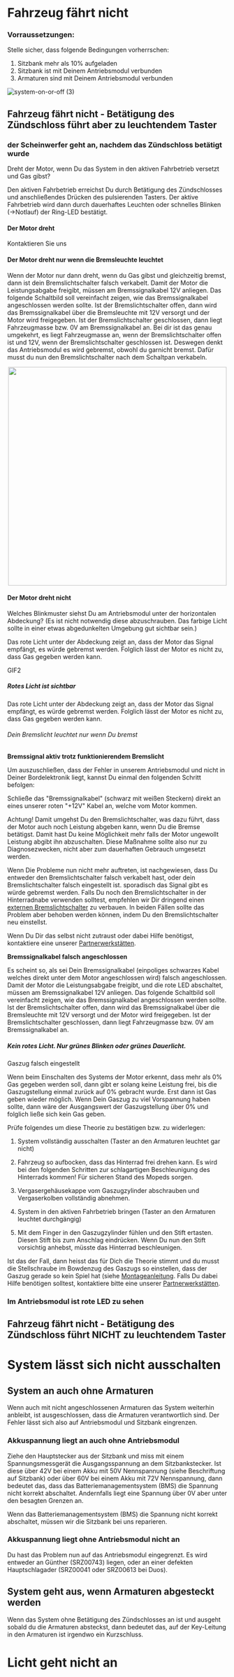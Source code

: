 # Fahrzeug fährt nicht

### Vorraussetzungen:
Stelle sicher, dass folgende Bedingungen vorherrschen:
1. Sitzbank mehr als 10% aufgeladen 
2. Sitzbank ist mit Deinem Antriebsmodul verbunden
3. Armaturen sind mit Deinem Antriebsmodul verbunden

![system-on-or-off (3)](https://github.com/user-attachments/assets/5b0ea9d6-8f0c-41b0-a053-96a9db88a894)


## Fahrzeug fährt nicht - Betätigung des Zündschloss führt aber zu leuchtendem Taster
### der Scheinwerfer geht an, nachdem das Zündschloss betätigt wurde
Dreht der Motor, wenn Du das System in den aktiven Fahrbetrieb versetzt und Gas gibst?

Den aktiven Fahrbetrieb erreichst Du durch Betätigung des Zündschlosses und anschließendes Drücken des pulsierenden Tasters. Der aktive Fahrbetrieb wird dann durch dauerhaftes Leuchten oder schnelles Blinken (->Notlauf) der Ring-LED bestätigt.

#### Der Motor dreht
Kontaktieren Sie uns

#### Der Motor dreht nur wenn die Bremsleuchte leuchtet


Wenn der Motor nur dann dreht, wenn du Gas gibst und gleichzeitig bremst, dann ist dein Bremslichtschalter falsch verkabelt. Damit der Motor die Leistungsabgabe freigibt, müssen am Bremssignalkabel 12V anliegen. Das folgende Schaltbild soll vereinfacht zeigen, wie das Bremssignalkabel angeschlossen werden sollte. Ist der Bremslichtschalter offen, dann wird das Bremssignalkabel über die Bremsleuchte mit 12V versorgt und der Motor wird freigegeben. Ist der Bremslichtschalter geschlossen, dann liegt Fahrzeugmasse bzw. 0V am Bremssignalkabel an.
Bei dir ist das genau umgekehrt, es liegt Fahrzeugmasse an, wenn der Bremslichtschalter offen ist und 12V, wenn der Bremslichtschalter geschlossen ist. 
Deswegen denkt das Antriebsmodul es wird gebremst, obwohl du garnicht bremst.
Dafür musst du nun den Bremslichtschalter nach dem Schaltpan verkabeln.

<p align="center">
  <img src="https://github.com/user-attachments/assets/ff37422f-a6ad-4fac-8d88-767ee41661ef" width="500" />
</p>


#### Der Motor dreht **nicht**
Welches Blinkmuster siehst Du am Antriebsmodul unter der horizontalen Abdeckung?
(Es ist nicht notwendig diese abzuschrauben. Das farbige Licht sollte in einer etwas abgedunkelten Umgebung gut sichtbar sein.)

Das rote Licht unter der Abdeckung zeigt an, dass der Motor das Signal empfängt, es würde gebremst werden. Folglich lässt der Motor es nicht zu, dass Gas gegeben werden kann. 

GIF2

##### Rotes Licht ist sichtbar

Das rote Licht unter der Abdeckung zeigt an, dass der Motor das Signal empfängt, es würde gebremst werden. Folglich lässt der Motor es nicht zu, dass Gas gegeben werden kann. 

###### Dein Bremslicht leuchtet nur wenn Du bremst

**Bremssignal aktiv trotz funktionierendem Bremslicht**

Um auszuschließen, dass der Fehler in unserem Antriebsmodul und nicht in Deiner Bordelektronik liegt, kannst Du einmal den folgenden Schritt befolgen:

Schließe das "Bremssignalkabel" (schwarz mit weißen Steckern) direkt an eines unserer roten "+12V" Kabel an, welche vom Motor kommen. 

Achtung! Damit umgehst Du den Bremslichtschalter, was dazu führt, dass der Motor auch noch Leistung abgeben kann, wenn Du die Bremse betätigst. Damit hast Du keine Möglichkeit mehr falls der Motor ungewollt Leistung abgibt ihn abzuschalten. Diese Maßnahme sollte also nur zu Diagnosezwecken, nicht aber zum dauerhaften Gebrauch umgesetzt werden.

Wenn Die Probleme nun nicht mehr auftreten, ist nachgewiesen, dass Du entweder den Bremslichtschalter falsch verkabelt hast, oder dein Bremslichtschalter falsch eingestellt ist. sporadisch das Signal gibt es würde gebremst werden. Falls Du noch den Bremslichtschalter in der Hinterradnabe verwenden solltest, empfehlen wir Dir dringend einen [externen Bremslichtschalter](https://www.google.com/search?q=simson+externer+bremslichtschalter) zu verbauen. In beiden Fällen sollte das Problem aber behoben werden können, indem Du den Bremslichtschalter neu einstellst. 

Wenn Du Dir das selbst nicht zutraust oder dabei Hilfe benötigst, kontaktiere eine unserer [Partnerwerkstätten](https://second-ride.de/service).

**Bremssignalkabel falsch angeschlossen**

Es scheint so, als sei Dein Bremssignalkabel (einpoliges schwarzes Kabel welches direkt unter dem Motor angeschlossen wird) falsch angeschlossen. Damit der Motor die Leistungsabgabe freigibt, und die rote LED abschaltet, müssen am Bremssignalkabel 12V anliegen. Das folgende Schaltbild soll vereinfacht zeigen, wie das Bremssignalkabel angeschlossen werden sollte. Ist der Bremslichtschalter offen, dann wird das Bremssignalkabel über die Bremsleuchte mit 12V versorgt und der Motor wird freigegeben. Ist der Bremslichtschalter geschlossen, dann liegt Fahrzeugmasse bzw. 0V am Bremssignalkabel an.

##### Kein rotes Licht. Nur grünes Blinken oder grünes Dauerlicht.

Gaszug falsch eingestellt

Wenn beim Einschalten des Systems der Motor erkennt, dass mehr als 0% Gas gegeben werden soll, dann gibt er solang keine Leistung frei, bis die Gaszugstellung einmal zurück auf 0% gebracht wurde. Erst dann ist Gas geben wieder möglich. Wenn Dein Gaszug zu viel Vorspannung haben sollte, dann wäre der Ausgangswert der Gaszugstellung über 0% und folglich ließe sich kein Gas geben. 

Prüfe folgendes um diese Theorie zu bestätigen bzw. zu widerlegen: 

1. System vollständig ausschalten (Taster an den Armaturen leuchtet gar nicht)

2. Fahrzeug so aufbocken, dass das Hinterrad frei drehen kann. Es wird bei den folgenden Schritten zur schlagartigen Beschleunigung des Hinterrads kommen! Für sicheren Stand des Mopeds sorgen.

3. Vergasergehäusekappe vom Gaszugzylinder abschrauben und Vergaserkolben vollständig abnehmen.

4. System in den aktiven Fahrbetrieb bringen (Taster an den Armaturen leuchtet durchgängig)

5. Mit dem Finger in den Gaszugzylinder fühlen und den Stift ertasten. Diesen Stift bis zum Anschlag eindrücken. Wenn Du nun den Stift vorsichtig anhebst, müsste das Hinterrad beschleunigen. 

Ist das der Fall, dann heisst das für Dich die Theorie stimmt und du musst die Stellschraube im Bowdenzug des Gaszugs so einstellen, dass der Gaszug gerade so kein Spiel hat (siehe [Montageanleitung](https://drive.google.com/drive/u/0/folders/1UddQeI-xHepiVfpnFqAwRGtM2oPfappJ). Falls Du dabei Hilfe benötigen solltest, kontaktiere bitte eine unserer [Partnerwerkstätten](https://second-ride.de/service).

### Im Antriebsmodul ist rote LED zu sehen


## Fahrzeug fährt nicht - Betätigung des Zündschloss führt NICHT zu leuchtendem Taster


# System lässt sich nicht ausschalten

## System an auch ohne Armaturen

Wenn auch mit nicht angeschlossenen Armaturen das System weiterhin anbleibt, ist ausgeschlossen, dass die Armaturen verantwortlich sind. Der Fehler lässt sich also auf Antriebsmodul und Sitzbank eingrenzen.

### Akkuspannung liegt an auch ohne Antriebsmodul

Ziehe den Hauptstecker aus der Sitzbank und miss mit einem Spannungsmessgerät die Ausgangsspannung an dem Sitzbankstecker. Ist diese über 42V bei einem Akku mit 50V Nennspannung (siehe Beschriftung auf Sitzbank) oder über 60V bei einem Akku mit 72V Nennspannung, dann bedeutet das, dass das Batteriemanagementsystem (BMS) die Spannung nicht korrekt abschaltet. Andernfalls liegt eine Spannung über 0V aber unter den besagten Grenzen an.

Wenn das Batteriemanagementsystem (BMS) die Spannung nicht korrekt abschaltet, müssen wir die Sitzbank bei uns reparieren.

### Akkuspannung liegt ohne Antriebsmodul nicht an

Du hast das Problem nun auf das Antriebsmodul eingegrenzt. Es wird entweder an Günther (SRZ00743) liegen, oder an einer defekten Hauptschlagader (SRZ00041 oder SRZ00613 bei Duos).

## System geht aus, wenn Armaturen abgesteckt werden

Wenn das System ohne Betätigung des Zündschlosses an ist und ausgeht sobald du die Armaturen absteckst, dann bedeutet das, auf der Key-Leitung in den Armaturen ist irgendwo ein Kurzschluss.

# Licht geht nicht an


